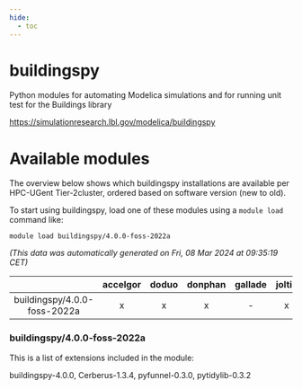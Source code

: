 ```yaml
---
hide:
  - toc
---
```


buildingspy
===========


Python modules for automating Modelica simulations and for running unit test for the Buildings library

https://simulationresearch.lbl.gov/modelica/buildingspy
# Available modules


The overview below shows which buildingspy installations are available per HPC-UGent Tier-2cluster, ordered based on software version (new to old).

To start using buildingspy, load one of these modules using a `module load` command like:

```shell
module load buildingspy/4.0.0-foss-2022a
```

*(This data was automatically generated on Fri, 08 Mar 2024 at 09:35:19 CET)*  

| |accelgor|doduo|donphan|gallade|joltik|skitty|
| :---: | :---: | :---: | :---: | :---: | :---: | :---: |
|buildingspy/4.0.0-foss-2022a|x|x|x|-|x|x|


### buildingspy/4.0.0-foss-2022a

This is a list of extensions included in the module:

buildingspy-4.0.0, Cerberus-1.3.4, pyfunnel-0.3.0, pytidylib-0.3.2